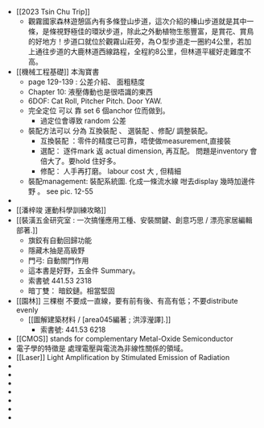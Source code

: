 - [[2023 Tsin Chu Trip]]
	- 觀霧國家森林遊憩區內有多條登山步道，這次介紹的榛山步道就是其中一條，是條視野極佳的環狀步道，除此之外動植物生態豐富，是賞花、賞鳥的好地方！步道口就位於觀霧山莊旁，為Ｏ型步道走一圈約4公里，若加上通往步道的大鹿林道西線路程，全程約8公里，但林道平緩好走難度不高。
- [[機械工程基礎]] 本淘寶書
	- page 129-139 : 公差介紹、 面粗糙度
	- Chapter 10: 液壓傳動也是很唔識的東西
	- 6DOF:    Cat Roll,  Pitcher Pitch. Door YAW.
	- 完全定位 可以 靠 set 6 個anchor 位而做到。
		- 過定位會導致 random 公差
	- 裝配方法可以 分為 互換裝配 、 選裝配 、修配/ 調整裝配。
		- 互換裝配 ：零件的精度已可靠，唔使做measurement,直接裝
		- 選配：   逐件mark 返 actual dimension,  再互配。  問題是inventory 會倍大了。要hold 住好多。
		- 修配：  人手再打磨。   labour cost 大  , 但精細
	- 裝配management:     裝配系統圖.  化成一條流水線 咁去display 幾時加邊件野 。 see pic. 12-55
-
- [[潘梓竣 運動科學訓練攻略]]
- [[裝潢五金研究室 : 一次搞懂應用工種、安裝關鍵、創意巧思 / 漂亮家居編輯部著.]]
	- 旗鉸有自動回歸功能
	- 隱藏木抽是高級野
	- 門弓: 自動關門作用
	- 這本書是好野，五金件 Summary。
	- 索書號  441.53 2318
	- 暗丁雙：   暗鉸鏈。相當堅固
- [[園林]]  三棵樹 不要成一直線，要有前有後、有高有低；不要distribute evenly
	- [[圖解建築材料 / [area045編著 ; 洪淳瀅譯].]]
		- 索書號: 441.53 6218
- [[CMOS]] stands for complementary Metal-Oxide Semiconductor
- 電子學的特徵是 處理電壓與電流為非線性關係的領域。
- [[Laser]] Light Amplification by Stimulated Emission of Radiation
-
-
-
-
-
-
-